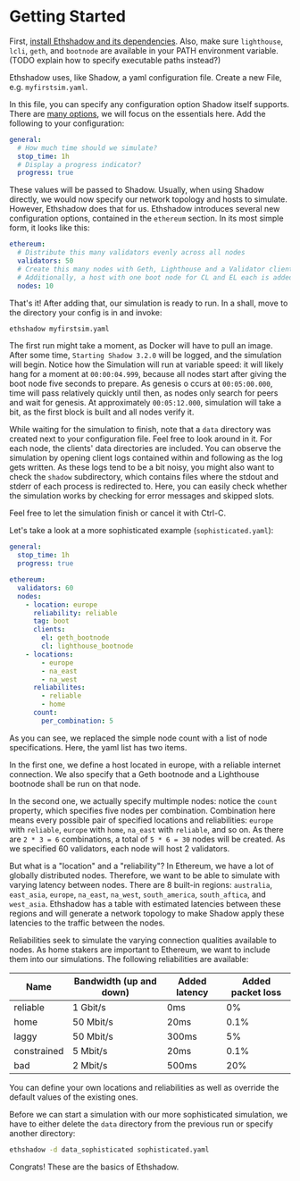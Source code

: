 # Getting Started

First, [install Ethshadow and its dependencies](installation.md). Also, make sure `lighthouse`, `lcli`, `geth`, and
`bootnode` are available in your PATH environment variable. (TODO explain how to specify executable paths instead?)

Ethshadow uses, like Shadow, a yaml configuration file. Create a new File, e.g. `myfirstsim.yaml`.

In this file, you can specify any configuration option Shadow itself supports. There are [many options](https://shadow.github.io/docs/guide/shadow_config_spec.html),
we will focus on the essentials here. Add the following to your configuration:

```yaml
general:
  # How much time should we simulate?
  stop_time: 1h
  # Display a progress indicator?
  progress: true
```

These values will be passed to Shadow. Usually, when using Shadow directly, we would now specify our network topology
and hosts to simulate. However, Ethshadow does that for us. Ethshadow introduces several new configuration options,
contained in the `ethereum` section. In its most simple form, it looks like this:

```yaml
ethereum:
  # Distribute this many validators evenly across all nodes
  validators: 50
  # Create this many nodes with Geth, Lighthouse and a Validator client.
  # Additionally, a host with one boot node for CL and EL each is added.
  nodes: 10
```

That's it! After adding that, our simulation is ready to run. In a shall, move to the directory your config is in and
invoke:

```sh
ethshadow myfirstsim.yaml
```

The first run might take a moment, as Docker will have to pull an image. After some time, `Starting Shadow 3.2.0` will 
be logged, and the simulation will begin. Notice how the Simulation will run at variable speed: it will likely hang
for a moment at `00:00:04.999`, because all nodes start after giving the boot node five seconds to prepare. As genesis o
ccurs at `00:05:00.000`, time will pass relatively quickly until then, as nodes only search for peers and wait for
genesis. At approximately `00:05:12.000`, simulation will take a bit, as the first block is built and all nodes verify
it.

While waiting for the simulation to finish, note that a `data` directory was created next to your configuration file.
Feel free to look around in it. For each node, the clients' data directories are included. You can observe the
simulation by opening client logs contained within and following as the log gets written. As these logs tend to be
a bit noisy, you might also want to check the `shadow` subdirectory, which contains files where the stdout and stderr
of each process is redirected to. Here, you can easily check whether the simulation works by checking for error
messages and skipped slots.

Feel free to let the simulation finish or cancel it with Ctrl-C.

Let's take a look at a more sophisticated example (`sophisticated.yaml`):

```yaml
general:
  stop_time: 1h
  progress: true

ethereum:
  validators: 60
  nodes:
    - location: europe
      reliability: reliable
      tag: boot
      clients:
        el: geth_bootnode
        cl: lighthouse_bootnode
    - locations:
        - europe
        - na_east
        - na_west
      reliabilites:
        - reliable
        - home
      count:
        per_combination: 5
```

As you can see, we replaced the simple node count with a list of node specifications. Here, the yaml list has two
items. 

In the first one, we define a host located in europe, with a reliable internet connection. We also specify that
a Geth bootnode and a Lighthouse bootnode shall be run on that node.

In the second  one, we actually specify multimple nodes: notice the `count` property, which specifies five nodes per
combination. Combination here means every possible pair of specified locations and reliabilities: `europe` with
`reliable`, `europe` with `home`, `na_east` with `reliable`, and so on. As there are `2 * 3 = 6` combinations,
a total of `5 * 6 = 30` nodes will be created. As we specified 60 validators, each node will host 2 validators.

But what is a "location" and a "reliability"? In Ethereum, we have a lot of globally distributed nodes. Therefore,
we want to be able to simulate with varying latency between nodes. There are 8 built-in regions: `australia`,
`east_asia`, `europe`, `na_east`, `na_west`, `south_america`, `south_aftica`, and `west_asia`. Ethshadow has a table
with estimated latencies between these regions and will generate a network topology to make Shadow apply these
latencies to the traffic between the nodes.

Reliabilities seek to simulate the varying connection qualities available to nodes. As home stakers are important to
Ethereum, we want to include them into our simulations. The following reliabilities are available:

| Name        | Bandwidth (up and down) | Added latency | Added packet loss |
|-------------|-------------------------|---------------|-------------------|
| reliable    | 1 Gbit/s                | 0ms           | 0%                |
| home        | 50 Mbit/s               | 20ms          | 0.1%              |
| laggy       | 50 Mbit/s               | 300ms         | 5%                |
| constrained | 5 Mbit/s                | 20ms          | 0.1%              |
| bad         | 2 Mbit/s                | 500ms         | 20%               |

You can define your own locations and reliabilities as well as override the default values of the existing ones.

Before we can start a simulation with our more sophisticated simulation, we have to either delete the `data` directory
from the previous run or specify another directory:

```sh
ethshadow -d data_sophisticated sophisticated.yaml
```

Congrats! These are the basics of Ethshadow.
